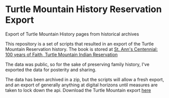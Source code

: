 # Turtle Mountain History Reservation Export
Export of Turtle Mountain History pages from historical archives

This repository is a set of scripts that resulted in an export of the Turtle Mountain Reservation history.
The book is stored at [St. Ann's Centennial: 100 years of Faith, Turtle Mountain Indian Reservation](http://www.digitalhorizonsonline.org/digital/collection/ndsl-books/id/28098)

The data was public, so for the sake of preserving family history, I've exported the data for posterity and sharing.

The data has been archived in a zip, but the scripts will allow a fresh export, and an export of generally anything at digital horizons until measures are taken to lock down the api.
Download the Turtle Mountain export [here](https://github.com/jeryanders/TurtleMountainHistoryExport/blob/master/TurtleMountainReservationHistory.zip)
